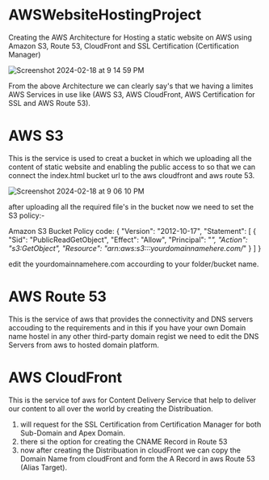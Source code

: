 # AWSWebsiteHostingProject
Creating the AWS Architecture for Hosting a static website on AWS using Amazon S3, Route 53,  CloudFront and SSL Certification (Certification Manager)

![Screenshot 2024-02-18 at 9 14 59 PM](https://github.com/keys7/AWSWebsiteHostingProject/assets/101874897/867ca192-768b-4b2d-9762-58a6fac60d84)


From the above Architecture we can clearly say's that we having a limites AWS Services in use like (AWS S3, AWS CloudFront, AWS Certification for SSL and AWS Route 53).

# AWS S3
This is the service is used to creat a bucket in which we uploading all the content of static website and enabling the public access to so that we can connect the index.html bucket url to the aws cloudfront and aws route 53. 

![Screenshot 2024-02-18 at 9 06 10 PM](https://github.com/keys7/AWSWebsiteHostingProject/assets/101874897/d9aee5f5-3936-48b1-b25c-98a1b836c692)

after uploading all the required file's in the bucket now we need to set the S3 policy:-

Amazon S3 Bucket Policy code:
{
    "Version": "2012-10-17",
    "Statement": [
       {
            "Sid": "PublicReadGetObject",
            "Effect": "Allow",
            "Principal": "*",
            "Action": "s3:GetObject",
            "Resource": "arn:aws:s3:::yourdomainnamehere.com/*"
        }
    ]
}

edit the yourdomainnamehere.com accourding to your folder/bucket name.

# AWS Route 53
This is the service of aws that provides the connectivity and DNS servers accouding to the requirements and in this if you have your own Domain name hostel in any other third-party domain regist we need to edit the DNS Servers from aws to hosted domain platform.


# AWS CloudFront
This is the service tof aws for Content Delivery Service that help to deliver our content to all over the world by creating the Distribuation.

1. will request for the SSL Certification from Certification Manager for both Sub-Domain and Apex Domain.
2. there si the option for creating the CNAME Record in Route 53
3. now after creating the Distribuation in cloudFront we can copy the Domain Name from cloudFront and form the A Record in aws Route 53 (Alias Target).





